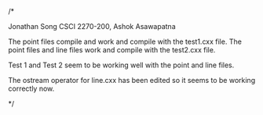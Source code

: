 /*

Jonathan Song
CSCI 2270-200, Ashok Asawapatna

The point files compile and work and compile with the test1.cxx file. 
The point files and line files work and compile with the test2.cxx file.

Test 1 and Test 2 seem to be working well with the point and line files.

The ostream operator for line.cxx has been edited so it seems to be 
working correctly now. 

*/
